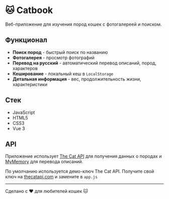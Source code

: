 # 🐱 Catbook

Веб-приложение для изучения пород кошек с фотогалереей и поиском.

## Функционал

- **Поиск пород** - быстрый поиск по названию
- **Фотогалерея** - просмотр фотографий 
- **Перевод на русский** - автоматический перевод описаний, пород, характеров
- **Кеширование** - локальный кеш в `LocalStorage`
- **Детальная информация** - вес, продолжительность жизни, характеристики

## Стек

- JavaScript
- HTML5 
- CSS3
- Vue 3

## API

Приложение использует [The Cat API](https://thecatapi.com/) для получения данных о породах и [MyMemory](https://mymemory.translated.net/) для перевода описаний.

По умолчанию используется демо-ключ The Cat API. Получите свой ключ на [thecatapi.com](https://thecatapi.com/) и замените в `app.js`

***

Сделано с ❤️ для любителей кошек 🐱
